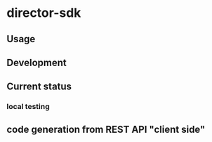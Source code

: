 # director-sdk

## Usage

## Development

## Current status

### local testing

## code generation from REST API "client side"
